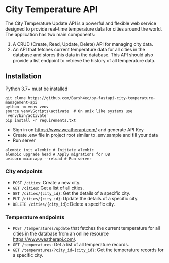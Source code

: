# City Temperature API
The City Temperature Update API is a powerful and flexible web service designed to provide real-time temperature data for cities around the world. The application has two main components:

1. A CRUD (Create, Read, Update, Delete) API for managing city data.
2. An API that fetches current temperature data for all cities in the database and stores this data in the database. This API should also provide a list endpoint to retrieve the history of all temperature data.


## Installation
Python 3.7+ must be installed
```shell
git clone https://github.com/Barsh4ec/py-fastapi-city-temperature-management-api
python -m venv venv
source venv\Scripts\activate  # On unix like systems use `venv/bin/activate`
pip install -r requirements.txt
```
- Sign in on https://www.weatherapi.com/ and generate API Key
- Create .env file in project root similar to .env.sample and fill your data
- Run server
```shell
alembic init alembic # Initiate alembic
alembic upgrade head # Apply migrations for DB
uvicorn main:app --reload # Run server
```


### City endpoints
- `POST /cities`: Create a new city.
- `GET /cities`: Get a list of all cities.
- `GET /cities/{city_id}`: Get the details of a specific city.
- `PUT /cities/{city_id}`: Update the details of a specific city.
- `DELETE /cities/{city_id}`: Delete a specific city.

### Temperature endpoints
- `POST /temperatures/update` that fetches the current temperature for all cities in the database from an online resource https://www.weatherapi.com/.
- `GET /temperatures`: Get a list of all temperature records.
- `GET /temperatures/?city_id={city_id}`: Get the temperature records for a specific city.


